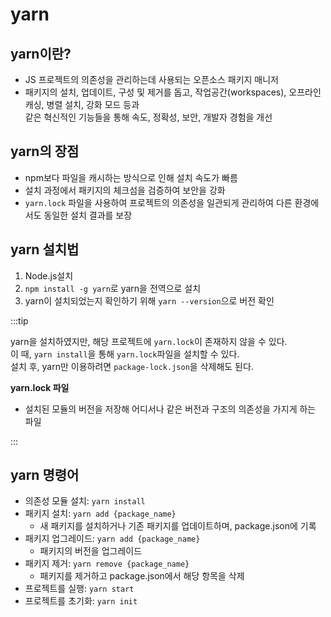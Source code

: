 # yarn

## yarn이란?

- JS 프로젝트의 의존성을 관리하는데 사용되는 오픈소스 패키지 매니저
- 패키지의 설치, 업데이트, 구성 및 제거를 돕고, 작업공간(workspaces), 오프라인 캐싱, 병렬 설치, 강화 모드 등과<br/>
  같은 혁신적인 기능들을 통해 속도, 정확성, 보안, 개발자 경험을 개선

## yarn의 장점

- npm보다 파일을 캐시하는 방식으로 인해 설치 속도가 빠름
- 설치 과정에서 패키지의 체크섬을 검증하여 보안을 강화
- `yarn.lock` 파일을 사용하여 프로젝트의 의존성을 일관되게 관리하여 다른 환경에서도 동일한 설치 결과를 보장

## yarn 설치법

1. Node.js설치
2. `npm install -g yarn`로 yarn을 전역으로 설치
3. yarn이 설치되었는지 확인하기 위해 `yarn --version`으로 버전 확인

:::tip

yarn을 설치하였지만, 해당 프로젝트에 `yarn.lock`이 존재하지 않을 수 있다.<br/>
이 때, `yarn install`을 통해 `yarn.lock`파일을 설치할 수 있다.<br/>
설치 후, yarn만 이용하려면 `package-lock.json`을 삭제해도 된다.<br/>

**yarn.lock 파일**<br/>

- 설치된 모듈의 버전을 저장해 어디서나 같은 버전과 구조의 의존성을 가지게 하는 파일

:::

## yarn 명령어

- 의존성 모듈 설치: `yarn install`
- 패키지 설치: `yarn add {package_name}`
  - 새 패키지를 설치하거나 기존 패키지를 업데이트하며, package.json에 기록
- 패키지 업그레이드: `yarn add {package_name}`
  - 패키지의 버전을 업그레이드
- 패키지 제거: `yarn remove {package_name}`
  - 패키지를 제거하고 package.json에서 해당 항목을 삭제
- 프로젝트를 실행: `yarn start`
- 프로젝트를 초기화: `yarn init`
